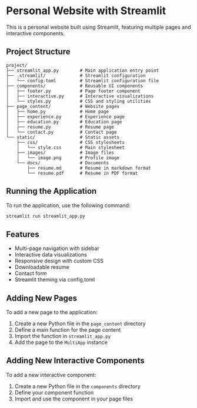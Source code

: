# Personal Website with Streamlit

This is a personal website built using Streamlit, featuring multiple pages and interactive components.

## Project Structure

```
project/
├── streamlit_app.py        # Main application entry point
├── .streamlit/             # Streamlit configuration
│   └── config.toml         # Streamlit configuration file
├── components/             # Reusable UI components
│   ├── footer.py           # Page footer component
│   ├── interactive.py      # Interactive visualizations
│   └── styles.py           # CSS and styling utilities
├── page_content/           # Website pages
│   ├── home.py             # Home page
│   ├── experience.py       # Experience page
│   ├── education.py        # Education page
│   ├── resume.py           # Resume page
│   └── contact.py          # Contact page
└── static/                 # Static assets
    ├── css/                # CSS stylesheets
    │   └── style.css       # Main stylesheet
    ├── images/             # Image files
    │   └── image.png       # Profile image
    └── docs/               # Documents
        ├── resume.md       # Resume in markdown format
        └── resume.pdf      # Resume in PDF format
```

## Running the Application

To run the application, use the following command:

```bash
streamlit run streamlit_app.py


```

## Features

- Multi-page navigation with sidebar
- Interactive data visualizations
- Responsive design with custom CSS
- Downloadable resume
- Contact form
- Streamlit theming via config.toml

## Adding New Pages

To add a new page to the application:

1. Create a new Python file in the `page_content` directory
2. Define a main function for the page content
3. Import the function in `streamlit_app.py`
4. Add the page to the `MultiApp` instance

## Adding New Interactive Components

To add a new interactive component:

1. Create a new Python file in the `components` directory
2. Define your component function
3. Import and use the component in your page files 